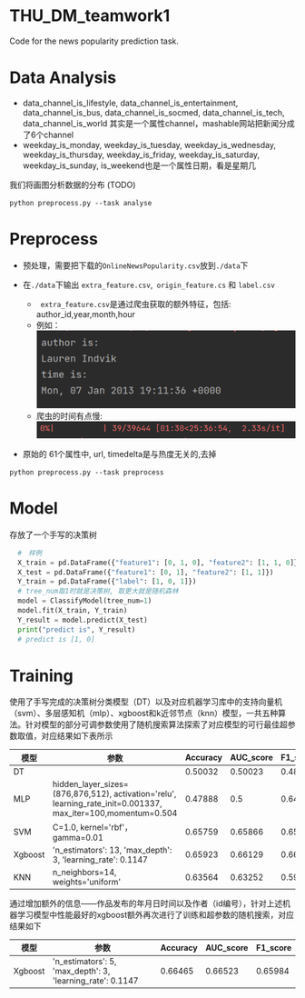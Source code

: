 # THU_DM_teamwork1
Code for the news popularity prediction task.



# Data Analysis

- data_channel_is_lifestyle, data_channel_is_entertainment, data_channel_is_bus, data_channel_is_socmed, data_channel_is_tech, data_channel_is_world 其实是一个属性channel，mashable网站把新闻分成了6个channel
- weekday_is_monday, weekday_is_tuesday, weekday_is_wednesday, weekday_is_thursday, weekday_is_friday, weekday_is_saturday, weekday_is_sunday, is_weekend也是一个属性日期，看是星期几

我们将画图分析数据的分布 (TODO)

```
python preprocess.py --task analyse
```



# Preprocess

- 预处理，需要把下载的`OnlineNewsPopularity.csv`放到`./data`下

- 在`./data`下输出 `extra_feature.csv`,` origin_feature.cs` 和 `label.csv`
  - ` extra_feature.csv`是通过爬虫获取的额外特征，包括: author_id,year,month,hour
  - 例如：![](./figures/author_and_time.png)
  - 爬虫的时间有点慢:![](./figures/spider_cost.png)
- 原始的 61个属性中, url, timedelta是与热度无关的,去掉

```
python preprocess.py --task preprocess
```



# Model

存放了一个手写的决策树

```python
  #　样例
  X_train = pd.DataFrame({"feature1": [0, 1, 0], "feature2": [1, 1, 0]})
  X_test = pd.DataFrame({"feature1": [0, 1], "feature2": [1, 1]})
  Y_train = pd.DataFrame({"label": [1, 0, 1]})
  # tree_num取1时就是决策树, 取更大就是随机森林
  model = ClassifyModel(tree_num=1)
  model.fit(X_train, Y_train)
  Y_result = model.predict(X_test)
  print("predict is", Y_result)
  # predict is [1, 0]
```

# Training

使用了手写完成的决策树分类模型（DT）以及对应机器学习库中的支持向量机（svm）、多层感知机（mlp）、xgboost和k近邻节点（knn）模型，一共五种算法。针对模型的部分可调参数使用了随机搜索算法探索了对应模型的可行最佳超参数取值，对应结果如下表所示

| 模型      | 参数 | Accuracy | AUC_score | F1_score |
| ----------- | ----------- | ----------- | ----------- | ----------- |
| DT      |         |0.50032|0.50023|0.48851|
| MLP     | hidden_layer_sizes=(876,876,512), activation='relu', learning_rate_init=0.001337, max_iter=100,momentum=0.504        |0.47888|0.5|0.64762|
| SVM     | C=1.0, kernel='rbf'， gamma=0.01        |0.65759|0.65866|0.65672|
| Xgboost | 'n_estimators': 13, 'max_depth': 3, 'learning_rate': 0.1147       |0.65923|0.66129| 0.66617|
| KNN     | n_neighbors=14, weights='uniform'        |0.63564|0.63252|0.59487|

通过增加额外的信息——作品发布的年月日时间以及作者（id编号），针对上述机器学习模型中性能最好的xgboost额外再次进行了训练和超参数的随机搜索，对应结果如下

| 模型      | 参数 | Accuracy | AUC_score | F1_score |
| ----------- | ----------- | ----------- | ----------- | ----------- |
| Xgboost      | 'n_estimators': 5, 'max_depth': 3, 'learning_rate': 0.1147        |0.66465|0.66523|0.65984|